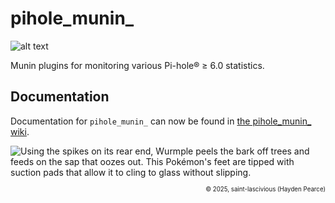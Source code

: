 # pihole_munin_
![alt text][epic_handshake_]

[epic_handshake_]:https://raw.githubusercontent.com/wiki/saint-lascivious/pihole_munin_/images/misc/epic_handshake_.png "Munin plugins for monitoring various Pi-hole® ≥ 6.0 statistics."

Munin plugins for monitoring various Pi-hole® ≥ 6.0 statistics.

## Documentation
Documentation for `pihole_munin_` can now be found in [the pihole_munin_ wiki](https://github.com/saint-lascivious/pihole_munin_/wiki#pihole_munin_).

<picture>
  <source media="(prefers-color-scheme: dark)" srcset="https://raw.githubusercontent.com/wiki/saint-lascivious/pihole_munin_/images/mascot/Shiny_Wurmple.png">
  <source media="(prefers-color-scheme: light)" srcset="https://raw.githubusercontent.com/wiki/saint-lascivious/pihole_munin_/images/mascot/Wurmple.png">
  <img alt="Using the spikes on its rear end, Wurmple peels the bark off trees and feeds on the sap that oozes out. This Pokémon's feet are tipped with suction pads that allow it to cling to glass without slipping." src="https://raw.githubusercontent.com/wiki/saint-lascivious/pihole_munin_/images/mascot/Wurmple.png">
</picture>

<p align="right"><sup><sub>© 2025, saint-lascivious (Hayden Pearce)</sub></sup></p>
